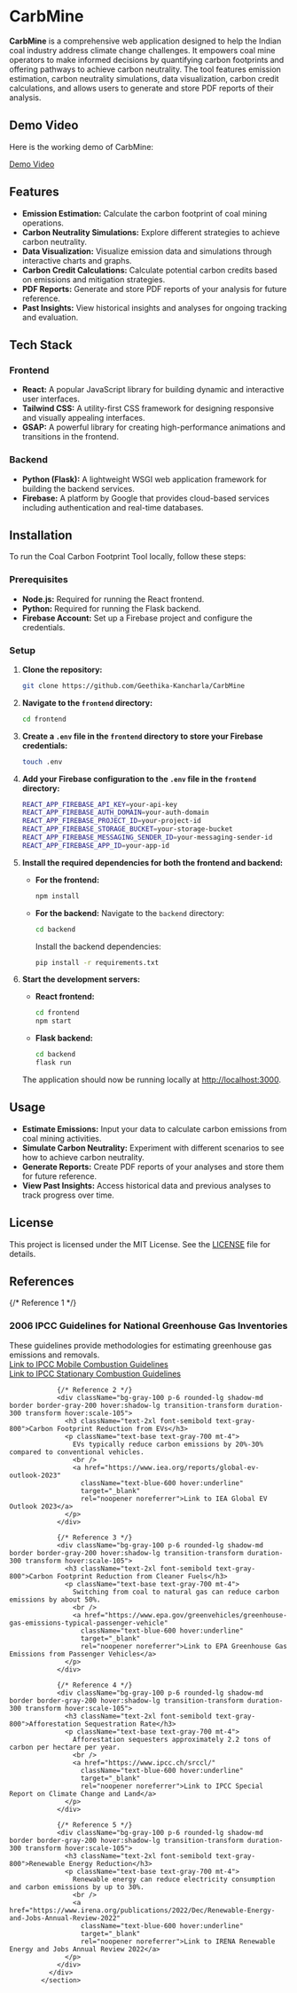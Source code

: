 # CarbMine

**CarbMine** is a comprehensive web application designed to help the Indian coal industry address climate change challenges. It empowers coal mine operators to make informed decisions by quantifying carbon footprints and offering pathways to achieve carbon neutrality. The tool features emission estimation, carbon neutrality simulations, data visualization, carbon credit calculations, and allows users to generate and store PDF reports of their analysis.

## Demo Video

Here is the working demo of CarbMine:

[Demo Video](https://youtu.be/T19DcbGDWgY?feature=shared)

## Features

- **Emission Estimation:** Calculate the carbon footprint of coal mining operations.
- **Carbon Neutrality Simulations:** Explore different strategies to achieve carbon neutrality.
- **Data Visualization:** Visualize emission data and simulations through interactive charts and graphs.
- **Carbon Credit Calculations:** Calculate potential carbon credits based on emissions and mitigation strategies.
- **PDF Reports:** Generate and store PDF reports of your analysis for future reference.
- **Past Insights:** View historical insights and analyses for ongoing tracking and evaluation.

## Tech Stack

### Frontend
- **React:** A popular JavaScript library for building dynamic and interactive user interfaces.
- **Tailwind CSS:** A utility-first CSS framework for designing responsive and visually appealing interfaces.
- **GSAP:** A powerful library for creating high-performance animations and transitions in the frontend.

### Backend
- **Python (Flask):** A lightweight WSGI web application framework for building the backend services.
- **Firebase:** A platform by Google that provides cloud-based services including authentication and real-time databases.

## Installation

To run the Coal Carbon Footprint Tool locally, follow these steps:

### Prerequisites

- **Node.js:** Required for running the React frontend.
- **Python:** Required for running the Flask backend.
- **Firebase Account:** Set up a Firebase project and configure the credentials.

### Setup

1. **Clone the repository:**
    ```bash
    git clone https://github.com/Geethika-Kancharla/CarbMine
    ```

2. **Navigate to the `frontend` directory:**
    ```bash
    cd frontend
    ```

3. **Create a `.env` file in the `frontend` directory to store your Firebase credentials:**
    ```bash
    touch .env
    ```

4. **Add your Firebase configuration to the `.env` file in the `frontend` directory:**
    ```bash
    REACT_APP_FIREBASE_API_KEY=your-api-key
    REACT_APP_FIREBASE_AUTH_DOMAIN=your-auth-domain
    REACT_APP_FIREBASE_PROJECT_ID=your-project-id
    REACT_APP_FIREBASE_STORAGE_BUCKET=your-storage-bucket
    REACT_APP_FIREBASE_MESSAGING_SENDER_ID=your-messaging-sender-id
    REACT_APP_FIREBASE_APP_ID=your-app-id
    ```

5. **Install the required dependencies for both the frontend and backend:**

    - **For the frontend:**
        ```bash
        npm install
        ```

    - **For the backend:**
        Navigate to the `backend` directory:
        ```bash
        cd backend
        ```

        Install the backend dependencies:
        ```bash
        pip install -r requirements.txt
        ```

6. **Start the development servers:**

    - **React frontend:**
        ```bash
        cd frontend
        npm start
        ```

    - **Flask backend:**
        ```bash
        cd backend
        flask run
        ```

    The application should now be running locally at [http://localhost:3000](http://localhost:3000).

## Usage

- **Estimate Emissions:** Input your data to calculate carbon emissions from coal mining activities.
- **Simulate Carbon Neutrality:** Experiment with different scenarios to see how to achieve carbon neutrality.
- **Generate Reports:** Create PDF reports of your analyses and store them for future reference.
- **View Past Insights:** Access historical data and previous analyses to track progress over time.

## License

This project is licensed under the MIT License. See the [LICENSE](LICENSE) file for details.





<section>
              <h2 className="text-3xl font-semibold text-gray-900 mb-4">References</h2>
              <div className="space-y-6">
                {/* Reference 1 */}
                <div className="bg-gray-100 p-6 rounded-lg shadow-md border border-gray-200 hover:shadow-lg transition-transform duration-300 transform hover:scale-105">
                  <h3 className="text-2xl font-semibold text-gray-800">2006 IPCC Guidelines for National Greenhouse Gas Inventories</h3>
                  <p className="text-base text-gray-700 mt-4">
                    These guidelines provide methodologies for estimating greenhouse gas emissions and removals.
                    <br />
                    <a href="https://www.ipcc-nggip.iges.or.jp/public/2006gl/pdf/2_Volume2/V2_3_Ch3_Mobile_Combustion.pdf"
                      className="text-blue-600 hover:underline"
                      target="_blank"
                      rel="noopener noreferrer">Link to IPCC Mobile Combustion Guidelines</a>
                    <br />
                    <a href="https://www.ipcc-nggip.iges.or.jp/public/2006gl/pdf/2_Volume2/V2_2_Ch2_Stationary_Combustion.pdf"
                      className="text-blue-600 hover:underline"
                      target="_blank"
                      rel="noopener noreferrer">Link to IPCC Stationary Combustion Guidelines</a>
                  </p>
                </div>

                {/* Reference 2 */}
                <div className="bg-gray-100 p-6 rounded-lg shadow-md border border-gray-200 hover:shadow-lg transition-transform duration-300 transform hover:scale-105">
                  <h3 className="text-2xl font-semibold text-gray-800">Carbon Footprint Reduction from EVs</h3>
                  <p className="text-base text-gray-700 mt-4">
                    EVs typically reduce carbon emissions by 20%-30% compared to conventional vehicles.
                    <br />
                    <a href="https://www.iea.org/reports/global-ev-outlook-2023"
                      className="text-blue-600 hover:underline"
                      target="_blank"
                      rel="noopener noreferrer">Link to IEA Global EV Outlook 2023</a>
                  </p>
                </div>

                {/* Reference 3 */}
                <div className="bg-gray-100 p-6 rounded-lg shadow-md border border-gray-200 hover:shadow-lg transition-transform duration-300 transform hover:scale-105">
                  <h3 className="text-2xl font-semibold text-gray-800">Carbon Footprint Reduction from Cleaner Fuels</h3>
                  <p className="text-base text-gray-700 mt-4">
                    Switching from coal to natural gas can reduce carbon emissions by about 50%.
                    <br />
                    <a href="https://www.epa.gov/greenvehicles/greenhouse-gas-emissions-typical-passenger-vehicle"
                      className="text-blue-600 hover:underline"
                      target="_blank"
                      rel="noopener noreferrer">Link to EPA Greenhouse Gas Emissions from Passenger Vehicles</a>
                  </p>
                </div>

                {/* Reference 4 */}
                <div className="bg-gray-100 p-6 rounded-lg shadow-md border border-gray-200 hover:shadow-lg transition-transform duration-300 transform hover:scale-105">
                  <h3 className="text-2xl font-semibold text-gray-800">Afforestation Sequestration Rate</h3>
                  <p className="text-base text-gray-700 mt-4">
                    Afforestation sequesters approximately 2.2 tons of carbon per hectare per year.
                    <br />
                    <a href="https://www.ipcc.ch/srccl/"
                      className="text-blue-600 hover:underline"
                      target="_blank"
                      rel="noopener noreferrer">Link to IPCC Special Report on Climate Change and Land</a>
                  </p>
                </div>

                {/* Reference 5 */}
                <div className="bg-gray-100 p-6 rounded-lg shadow-md border border-gray-200 hover:shadow-lg transition-transform duration-300 transform hover:scale-105">
                  <h3 className="text-2xl font-semibold text-gray-800">Renewable Energy Reduction</h3>
                  <p className="text-base text-gray-700 mt-4">
                    Renewable energy can reduce electricity consumption and carbon emissions by up to 30%.
                    <br />
                    <a href="https://www.irena.org/publications/2022/Dec/Renewable-Energy-and-Jobs-Annual-Review-2022"
                      className="text-blue-600 hover:underline"
                      target="_blank"
                      rel="noopener noreferrer">Link to IRENA Renewable Energy and Jobs Annual Review 2022</a>
                  </p>
                </div>
              </div>
            </section>